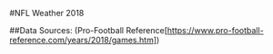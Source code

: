 #NFL Weather 2018

##Data Sources:
(Pro-Football Reference[https://www.pro-football-reference.com/years/2018/games.htm])